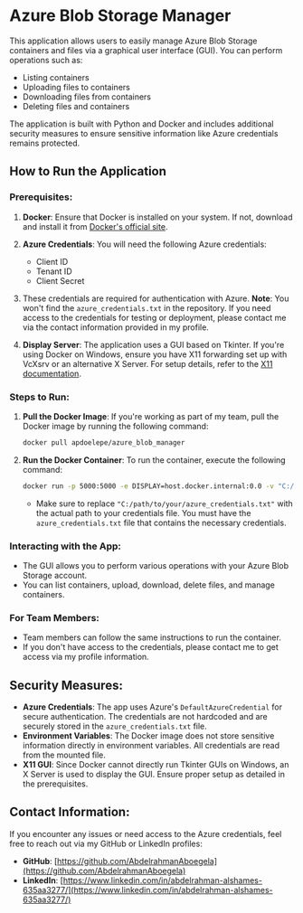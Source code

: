 # Azure Blob Storage Manager

This application allows users to easily manage Azure Blob Storage containers and files via a graphical user interface (GUI). You can perform operations such as:

- Listing containers
- Uploading files to containers
- Downloading files from containers
- Deleting files and containers

The application is built with Python and Docker and includes additional security measures to ensure sensitive information like Azure credentials remains protected.

## How to Run the Application

### Prerequisites:

1. **Docker**: Ensure that Docker is installed on your system. If not, download and install it from [Docker's official site](https://www.docker.com/).
2. **Azure Credentials**: You will need the following Azure credentials:
   - Client ID
   - Tenant ID
   - Client Secret
3. These credentials are required for authentication with Azure. **Note**: You won't find the `azure_credentials.txt` in the repository. If you need access to the credentials for testing or deployment, please contact me via the contact information provided in my profile.

4. **Display Server**: The application uses a GUI based on Tkinter. If you're using Docker on Windows, ensure you have X11 forwarding set up with VcXsrv or an alternative X Server. For setup details, refer to the [X11 documentation](https://sourceforge.net/projects/vcxsrv/).

### Steps to Run:

1. **Pull the Docker Image**: If you're working as part of my team, pull the Docker image by running the following command:

    ```bash
    docker pull apdoelepe/azure_blob_manager
    ```

2. **Run the Docker Container**: To run the container, execute the following command:

    ```bash
    docker run -p 5000:5000 -e DISPLAY=host.docker.internal:0.0 -v "C:/path/to/your/azure_credentials.txt:/app/azure_credentials.txt" apdoelepe/azure_blob_manager
    ```

    - Make sure to replace `"C:/path/to/your/azure_credentials.txt"` with the actual path to your credentials file. You must have the `azure_credentials.txt` file that contains the necessary credentials.

### Interacting with the App:

- The GUI allows you to perform various operations with your Azure Blob Storage account.
- You can list containers, upload, download, delete files, and manage containers.

### For Team Members:

- Team members can follow the same instructions to run the container.
- If you don't have access to the credentials, please contact me to get access via my profile information.

## Security Measures:

- **Azure Credentials**: The app uses Azure's `DefaultAzureCredential` for secure authentication. The credentials are not hardcoded and are securely stored in the `azure_credentials.txt` file.
- **Environment Variables**: The Docker image does not store sensitive information directly in environment variables. All credentials are read from the mounted file.
- **X11 GUI**: Since Docker cannot directly run Tkinter GUIs on Windows, an X Server is used to display the GUI. Ensure proper setup as detailed in the prerequisites.

## Contact Information:

If you encounter any issues or need access to the Azure credentials, feel free to reach out via my GitHub or LinkedIn profiles:

- **GitHub**: [https://github.com/AbdelrahmanAboegela](https://github.com/AbdelrahmanAboegela)
- **LinkedIn**: [https://www.linkedin.com/in/abdelrahman-alshames-635aa3277/](https://www.linkedin.com/in/abdelrahman-alshames-635aa3277/)
